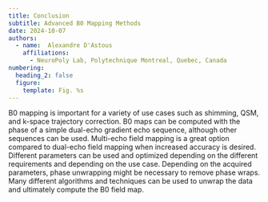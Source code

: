 ```yaml
---
title: Conclusion
subtitle: Advanced B0 Mapping Methods
date: 2024-10-07
authors:
  - name:  Alexandre D'Astous
    affiliations:
      - NeuroPoly Lab, Polytechnique Montreal, Quebec, Canada
numbering:
  heading_2: false
  figure:
    template: Fig. %s
---
```


B0 mapping is important for a variety of use cases such as shimming, QSM, and k-space trajectory correction. B0 maps can be computed with the phase of a simple dual-echo gradient echo sequence, although other sequences can be used. Multi-echo field mapping is a great option compared to dual-echo field mapping when increased accuracy is desired. Different parameters can be used and optimized depending on the different requirements and depending on the use case. Depending on the acquired parameters, phase unwrapping might be necessary to remove phase wraps. Many different algorithms and techniques can be used to unwrap the data and ultimately compute the B0 field map.